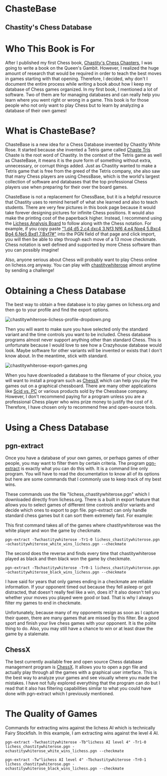 # ChasteBase

## Chastity's Chess Database

# Who This Book is For

After I published my first Chess book, [Chastity's Chess Chapters](https://chastitychesschallenge.com/chastitys-chess-chapters/), I was going to write a book on the Queen's Gambit. However, I realized the huge amount of research that would be required in order to teach the best moves in games starting with that opening. Therefore, I decided, why don't I document the entire process while writing a book about how I keep my database of Chess games organized. In my first book, I mentioned a lot of software. Two of them are for managing databases and can really help you learn where you went right or wrong in a game. This book is for those people who not only want to play Chess but to learn by analyzing a database of their own games!

# What is ChasteBase?

ChasteBase is a new idea for a Chess Database invented by Chastity White Rose. It started because she invented a Tetris game called [Chaste Tris](https://store.steampowered.com/app/1986120/Chaste_Tris/) Chaste is the root word of Chastity. In the context of the Tetris game as well as ChasteBase, it means it is the pure form of something without extra, unnecessary, or corrupt things added. Just as Chastity wanted to make a Tetris game that is free from the greed of the Tetris company, she also saw that many Chess players are using ChessBase, which is the world's largest collection of software and databases that the top professional Chess players use when preparing for their over the board games.

ChasteBase is not a replacement for ChessBase, but it is a helpful resource that Chastity uses to remind herself of what she learned and also to teach students. There are very few pictures in this book page because it would take forever designing pictures for infinite Chess positions. It would also make the printing cost of the paperback higher. Instead, I recommend using the [Lichess Analysis Board](https://lichess.org/analysis) to follow along with the Chess notation. For example, if you copy paste ["1.d4 d5 2.c4 dxc4 3.Nf3 Nf6 4.e4 Nxe4 5.Bxc4 Bg4 6.Ne5 Bxd1 7.Bxf7#"](https://lichess.org/C7xSjA8g) into the PGN field of that page and click import, you will then be able to step through each move of a 13 move checkmate. Chess notation is well defined and supported by more Chess software than you can possibly imagine!

Also, anyone serious about Chess will probably want to play Chess online on lichess.org anyway. You can play with [chastitywhiterose](https://lichess.org/@/chastitywhiterose) almost anytime by sending a challenge!

# Obtaining a Chess Database

The best way to obtain a free database is to play games on lichess.org and then go to your profile and find the export options.

![chastitywhiterose-lichess-profile-dropdown.png](https://chastitychesschallenge.wordpress.com/wp-content/uploads/2025/04/chastitywhiterose-lichess-profile-dropdown.png)

Then you will want to make sure you have selected only the standard variant and the time controls you want to be included. Chess database programs almost never support anything other than standard Chess. This is unfortunate because I would love to see how a Crazyhouse database would look. Maybe software for other variants will be invented or exists that I don't know about. In the meantime, stick with standard.

![chastitywhiterose-export-games.png](https://chastitychesschallenge.com/wp-content/uploads/2025/04/chastitywhiterose-export-games.png)

When you have downloaded a database to the filename of your choice, you will want to install a program such as [ChessX](https://chessx.sourceforge.io/) which can help you play the games out on a graphical chessboard. There are many other applications like [Scid vs. PC](https://scidvspc.sourceforge.net/) or various products sold by the Chessbase company. However, I don't recommend paying for a program unless you are a professional Chess player who wins prize money to justify the cost of it. Therefore, I have chosen only to recommend free and open-source tools.


# Using a Chess Database

## pgn-extract

Once you have a database of your own games, or perhaps games of other people, you may want to filter them by certain criteria. The program [pgn-extract](https://www.cs.kent.ac.uk/people/staff/djb/pgn-extract/help.html) is exactly what you can do this with. It is a command line only program. You will have to read the documentation to know all of its options but here are some commands that I commonly use to keep track of my best wins.

These commands use the file "lichess_chastitywhiterose.pgn" which I downloaded directly from lichess.org. There is a built in export feature that allows you to select games of different time controls and/or variants and decide which ones to export to pgn file. pgn-extract can only handle standard chess games but it can sort them extremely fast. For example:

This first command takes all of the games where chastitywhiterose was the white player and won the game by checkmate.

`pgn-extract -Twchastitywhiterose -Tr1-0 lichess_chastitywhiterose.pgn -ochastitywhiterose_white_wins_lichess.pgn --checkmate`

The second does the reverse and finds every time that chastitywhiterose played as black and then black won the game by checkmate.

`pgn-extract -Tbchastitywhiterose -Tr0-1 lichess_chastitywhiterose.pgn -ochastitywhiterose_black_wins_lichess.pgn --checkmate`

I have said for years that only games ending in a checkmate are reliable information. If your opponent timed out because they fell asleep or got distracted, that doesn't really feel like a win, does it? It also doesn't tell you whether your moves you played were good or bad. That is why I always filter my games to end in checkmate.

Unfortunately, because many of my opponents resign as soon as I capture their queen, there are many games that are missed by this filter. Be a good sport and finish your live chess games with your opponent. It is the polite thing to do. Also, you may still have a chance to win or at least draw the game by a stalemate.

## ChessX

The best currently available free and open source Chess database management program is [ChessX](https://chessx.sourceforge.io/). It allows you to open a pgn file and actually play through all the games with a graphical user interface. This is the best way to analyze your games and see visually where you made the mistakes. I have not fully explored everything that the program can do but I read that it also has filtering capabilities similar to what you could have done with pgn-extract which I previously mentioned.

# The Quality of Games


Commands for extracting wins against the lichess AI which is technically Fairy Stockfish.
In this example, I am extracting wins against the level 4 AI.

`pgn-extract -Twchastitywhiterose -Tb"lichess AI level 4" -Tr1-0 lichess_chastitywhiterose.pgn -ochastitywhiterose_white_wins_lichess.pgn --checkmate`

`pgn-extract -Tw"lichess AI level 4" -Tbchastitywhiterose -Tr0-1 lichess_chastitywhiterose.pgn -ochastitywhiterose_black_wins_lichess.pgn --checkmate`